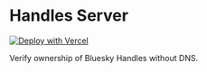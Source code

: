 # Handles Server

[![Deploy with Vercel](https://vercel.com/button)](https://vercel.com/new/clone?repository-url=https%3A%2F%2Fgithub.com%2Fshrink-inc%2Fhandles-server)

Verify ownership of Bluesky Handles without DNS.
